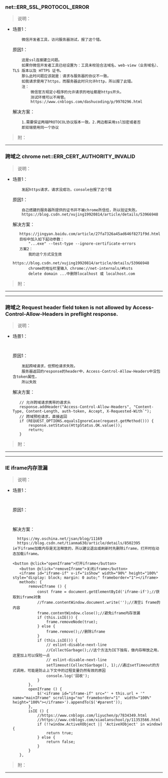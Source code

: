 ### net::ERR_SSL_PROTOCOL_ERROR
>说明：
 * 场景1： 
    ```
        微信开发者工具，访问服务器测试，报了这个错。
    ```
    原因1：    
    ```
        这是ssl连接建立问题。
        如果你微信开发者工具已经设置为：工具未校验合法域名、web-view（业务域名）、TLS 版本以及 HTTPS 证书。
        那么此时问题应该就是：请求与服务器的协议不一致。
        如我请求使用了https，而服务器此时只允许http，所以报了此错。
        注：
            微信官方规定小程序的允许请求的地址都是https开头。
            测试环境可以不用管。
            https://www.cnblogs.com/dashucoding/p/9970296.html
    ```
    解决方案：
     ```
         1.需要保证两端PROTOCOL协议版本一致。2.两边都采用ssl加密或者否
         即双端使用同一个协议
     ```
>附： 
- - -
### 跨域之 chrome net::ERR_CERT_AUTHORITY_INVALID
>说明：
 * 场景1： 
    ```
        发起https请求，请求没成功，console台报了这个错
    ```
    原因1：    
    ```
        自己搭建的服务器所提供的证书并不被chrome所信任，所以验证失败。
        https://blog.csdn.net/xujing19920814/article/details/53966948
    ```
    解决方案：
     ```
		https://jingyan.baidu.com/article/27fa7326a45ad646f8271f9d.html
		目标中加入如下起动参数：
			"...exe" --test-type --ignore-certificate-errors
        方案2：
			我的这个方式没生效
			https://blog.csdn.net/xujing19920814/article/details/53966948
			chrome的地址栏里输入 chrome://net-internals/#hsts 
			delete domain ...中删除localhost 或 localhost.com

     ```
>附： 
- - -
- - -
### 跨域之 Request header field token is not allowed by Access-Control-Allow-Headers in preflight response.
>说明：
 * 场景1： 
    ```
        
    ```
    原因1：    
    ```
        发起跨域请求，但预检请求失败。
        服务器返回的response的header中，Access-Control-Allow-Headers中没包含token属性，
        所以失败
    ```
    解决方案：
     ```
        // 允许跨域请求携带的请求头
        response.addHeader("Access-Control-Allow-Headers", "Content-Type, Content-Length, auth-token, Accept, X-Requested-With`");
        // 跨域预检请求，直接返回
        if (REQUEST_OPTIONS.equalsIgnoreCase(request.getMethod())) {
            response.setStatus(HttpStatus.OK.value());
            return;
        }            

     ```
>附： 

- - -
- - -
### IE iframe内存泄漏
>说明：
 * 场景1： 
    ```
        
    ```
    原因1：    
    ```
      
    ```
    解决方案：
     ```
       https://my.oschina.net/jsan/blog/11169
       https://blog.csdn.net/tianma630/article/details/8502395
    ie下iframe加载内存是无法释放的，所以建议退出或刷新时先删除iframe，打开时在动态加载iframe。
     ```
     ```
     <button @click="openIframe">打开iframe</button>
        <button @click="removeIframe">关闭iframe</button>
        <iframe id="iframe-if" v-if="isShow" width="90%" height="100%" style="display: block; margin: 0 auto;" frameborder="1"></iframe>
        methods: {
            removeIframe () {
                const frame = document.getElementById('iframe-if');//获取到iframe对象
                //frame.contentWindow.document.write('');//清空i frame的内容
                frame.contentWindow.close();//避免iframe内存泄漏
                if (this.isIE()) {
                    frame.removeNode(true);
                } else {
                    frame.remove();//删除iframe
                }
                if (this.isIE()) {
                    // eslint-disable-next-line
                    //CollectGarbage();//这个方法为IE下独有，做内存释放之用，这里加上可以保险一点
                    // eslint-disable-next-line
                    setTimeout(CollectGarbage(), 1);//通过setTimeout的方式调用，可能是防止上下文中的过程变量仍然有效的原因
                    console.log('回收');
                }
            },
            openIframe () {
                $('<iframe id="iframe-if" src="' + this.url + '" name="mainIFrame" scrolling="no" frameborder="1"  width="100%" height="100%"></iframe>').appendTo($('#parent'));
            },
            isIE () {
                //https://www.cnblogs.com/liyuchen/p/7834349.html
                //https://www.cnblogs.com/xiaolanschool/p/11353566.html
                if (!!window.ActiveXObject || 'ActiveXObject' in window) {
                    return true;
                } else {
                    return false;
                }
            }
        },
     ```
>附： 

- - -